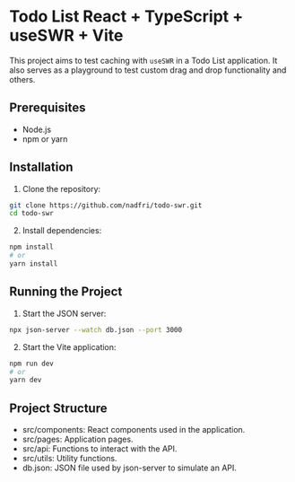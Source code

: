 # Todo List React + TypeScript + useSWR + Vite

This project aims to test caching with ```useSWR``` in a Todo List application. It also serves as a playground to test custom drag and drop functionality and others.

## Prerequisites

- Node.js
- npm or yarn

## Installation

1. Clone the repository:

```sh
git clone https://github.com/nadfri/todo-swr.git
cd todo-swr
```

2. Install dependencies:
```sh
npm install
# or
yarn install
```

## Running the Project

1. Start the JSON server:
```sh
npx json-server --watch db.json --port 3000
```

2. Start the Vite application:

```sh
npm run dev
# or
yarn dev
```

## Project Structure
- src/components: React components used in the application.
- src/pages: Application pages.
- src/api: Functions to interact with the API.
- src/utils: Utility functions.
- db.json: JSON file used by json-server to simulate an API.



